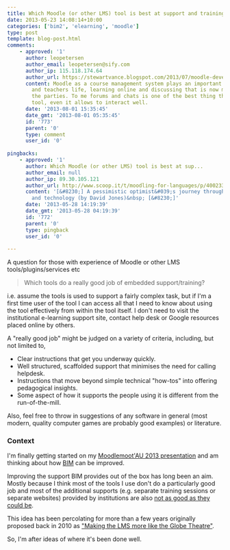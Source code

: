 ```yaml
---
title: Which Moodle (or other LMS) tool is best at support and training?
date: 2013-05-23 14:08:14+10:00
categories: ['bim2', 'elearning', 'moodle']
type: post
template: blog-post.html
comments:
    - approved: '1'
      author: leopetersen
      author_email: leopetersen@sify.com
      author_ip: 115.118.174.64
      author_url: https://stewartvance.blogspot.com/2013/07/moodle-developments-flexibility-and.html
      content: Moodle as a course management system plays an important role in students
        and teachers life, learning online and discussing that is now much easier to both
        the parties. To me forums and chats is one of the best thing that act as a Moodle
        tool, even it allows to interact well.
      date: '2013-08-01 15:35:45'
      date_gmt: '2013-08-01 05:35:45'
      id: '773'
      parent: '0'
      type: comment
      user_id: '0'
    
pingbacks:
    - approved: '1'
      author: Which Moodle (or other LMS) tool is best at sup...
      author_email: null
      author_ip: 89.30.105.121
      author_url: http://www.scoop.it/t/moodling-for-languages/p/4002333640/which-moodle-or-other-lms-tool-is-best-at-support-and-training
      content: '[&#8230;] A pessimistic optimist&#039;s journey through learning, teaching
        and technology (by David Jones)&nbsp; [&#8230;]'
      date: '2013-05-28 14:19:39'
      date_gmt: '2013-05-28 04:19:39'
      id: '772'
      parent: '0'
      type: pingback
      user_id: '0'
    
---
```

A question for those with experience of Moodle or other LMS tools/plugins/services etc

> Which tools do a really good job of embedded support/training?

i.e. assume the tools is used to support a fairly complex task, but if I'm a first time user of the tool I can access all that I need to know about using the tool effectively from within the tool itself. I don't need to visit the institutional e-learning support site, contact help desk or Google resources placed online by others.

A "really good job" might be judged on a variety of criteria, including, but not limited to,

- Clear instructions that get you underway quickly.
- Well structured, scaffolded support that minimises the need for calling helpdesk.
- Instructions that move beyond simple technical "how-tos" into offering pedagogical insights.
- Some aspect of how it supports the people using it is different from the run-of-the-mill.

Also, feel free to throw in suggestions of any software in general (most modern, quality computer games are probably good examples) or literature.

### Context

I'm finally getting started on my [Moodlemoot'AU 2013 presentation](/blog2/2013/05/12/moodle-bim-reflective-journals-and-tpack-suggestions-for-moving-beyond/) and am thinking about how [BIM](/blog2/research/bam-blog-aggregation-management/) can be improved.

Improving the support BIM provides out of the box has long been an aim. Mostly because I think most of the tools I use don't do a particularly good job and most of the additional supports (e.g. separate training sessions or separate websites) provided by institutions are also [not as good as they could be](/blog2/2013/04/28/how-knowledge-workers-like-to-learn-and-implications-for-bim-and-lms-design/).

This idea has been percolating for more than a few years originally proposed back in 2010 as ["Making the LMS more like the Globe Theatre"](/blog2/2010/10/06/making-the-lms-more-like-the-globe-theatre-distributed-cognition-the-extended-mind-and-moodle/).

So, I'm after ideas of where it's been done well.